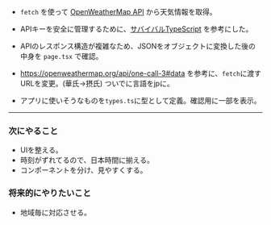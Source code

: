 - `fetch` を使って [OpenWeatherMap API](https://openweathermap.org/api) から天気情報を取得。  
- APIキーを安全に管理するために、[サバイバルTypeScript](https://typescriptbook.jp/tutorials/nextjs#apiキーを使う) を参考にした。
- APIのレスポンス構造が複雑なため、JSONをオブジェクトに変換した後の中身を `page.tsx` で確認。

- https://openweathermap.org/api/one-call-3#data を参考に、`fetch`に渡すURLを変更。(華氏→摂氏)  ついでに言語をjpに。
- アプリに使いそうなものを`types.ts`に型として定義。確認用に一部を表示。

---

### 次にやること
- UIを整える。
- 時刻がずれてるので、日本時間に揃える。
- コンポーネントを分け、見やすくする。

###  将来的にやりたいこと
- 地域毎に対応させる。
